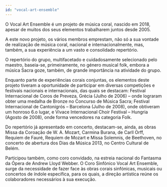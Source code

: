 ```yaml
---
id: "vocal-art-ensemble"
---
```

O Vocal Art Ensemble é um projeto de música coral, nascido em 2018, apesar de muitos dos seus elementos trabalharem juntos desde 2005.

A este novo projeto, os vários membros emprestam, não só a sua vontade de realização de música coral, nacional e internacionalmente, mas, também, a sua experiência a um vasto e consolidado repertório.

O repertório do grupo, multifacetado e cuidadosamente selecionado pelo maestro, baseia-se, primeiramente, no género musical folk, embora a música Sacra goze, também, de grande importância na atividade do grupo.

Enquanto parte de experiências corais conjuntas, os elementos deste projeto tiveram a oportunidade de participar em diversas competições e festivais nacionais e internacionais, das quais se destacam: Festival Internacional de Coros de Preveza, Grécia (Julho de 2006) – onde lograram obter uma medalha de Bronze no Concurso de Música Sacra; Festival Internacional de Cantonigrós – Barcelona (Julho de 2008), onde obtiveram um honroso 6.o lugar, e Vivace Internacional Choir Festival – Hungria (Agosto de 2008), onde forma vencedores na categoria Folk.

Do repertório já apresentado em concerto, destacam-se, ainda, as obras Missa da Coroação de W. A. Mozart, Carmina Burana, de Carll Orff, Requiem de Fauré, Requiem de Mozart e Missa Solemnis, de Beethoven, no concerto de abertura dos Dias da Música 2013, no Centro Cultural de Belém.

Participou também, como coro convidado, na estreia nacional do Fantasma da Ópera de Andrew Lloyd Webber.
O Coro Sinfónico Vocal Art Ensemble, surge da necessidade de fazer face às obras corais sinfónicas, musicais ou concertos de índole específica, para os quais, a direção artística reúne os colaboradores necessários à sua execução.

